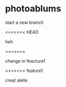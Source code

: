 <h1>photoablums</h1>
<p>start a new branch</p>
<<<<<<< HEAD
<p>heh<p>
=======
<p>change in feacture1<p>
>>>>>>> feature1
<p>creat alelle 